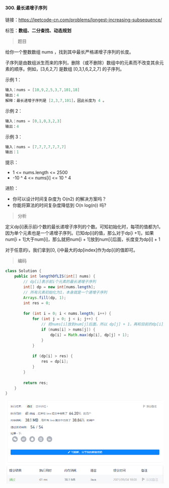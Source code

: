 #### 300. 最长递增子序列

链接：https://leetcode-cn.com/problems/longest-increasing-subsequence/

标签：**数组、二分查找、动态规划**

> 题目

给你一个整数数组 nums ，找到其中最长严格递增子序列的长度。

子序列是由数组派生而来的序列，删除（或不删除）数组中的元素而不改变其余元素的顺序。例如，[3,6,2,7] 是数组 [0,3,1,6,2,2,7] 的子序列。


示例 1：

```java
输入：nums = [10,9,2,5,3,7,101,18]
输出：4
解释：最长递增子序列是 [2,3,7,101]，因此长度为 4 。
```

示例 2：

```java
输入：nums = [0,1,0,3,2,3]
输出：4
```

示例 3：

```java
输入：nums = [7,7,7,7,7,7,7]
输出：1
```


提示：

- 1 <= nums.length <= 2500
- -10 ^ 4 <= nums[i] <= 10 ^ 4


进阶：

- 你可以设计时间复杂度为 O(n2) 的解决方案吗？
- 你能将算法的时间复杂度降低到 O(n log(n)) 吗?

> 分析

定义dp[i]表示前i个数的最长递增子序列的个数。可知初始化时，每项的值都为1，因为单个元素也是一个递增子序列。已知dp[i]的值，那么对于dp[i +1]，如果num[i + 1]大于num[i]，那么就把num[i + 1]放到num[i]后面，长度变为dp[i] + 1

对于任意的i，我们拿到[0, i]中最大的dp[index]作为dp[i]的值即可。

> 编码

```java
class Solution {
    public int lengthOfLIS(int[] nums) {
        // dp[i]表示前i个元素的最长递增子序列
        int[] dp = new int[nums.length];
        // 所有元素初始化为1，本身就是一个递增子序列
        Arrays.fill(dp, 1);
        int res = 0;

        for (int i = 0; i < nums.length; i++) {
            for (int j = 0; j < i; j++) {
                // 把nums[i]放到num[j]后面，所以 dp[j] + 1，再和目前的dp[i]比较取较大的那个
                if (nums[i] > nums[j]) {
                    dp[i] = Math.max(dp[i], dp[j] + 1);
                }
            }
      
            if (dp[i] > res) {
                res = dp[i];
            }
        }

        return res;
    }
}
```

![image-20210904180100723](300.最长递增子序列.assets/image-20210904180100723.png)